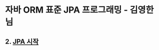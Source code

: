 # 자바 ORM 표준 JPA 프로그래밍 - 김영한님

## 2. [JPA 시작](src/main/java/com/github/moregorenine/ch02_jpa_start1)
